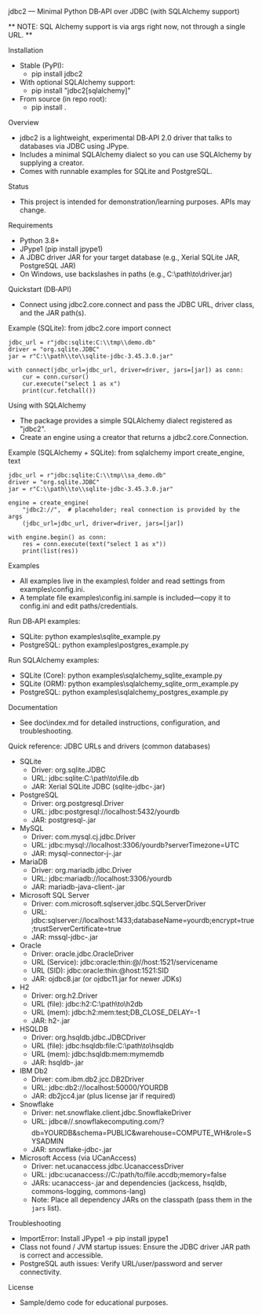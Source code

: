 jdbc2 — Minimal Python DB‑API over JDBC (with SQLAlchemy support)

** NOTE: SQL Alchemy support is via args right now, not through a single URL. **

Installation
- Stable (PyPI):
  - pip install jdbc2
- With optional SQLAlchemy support:
  - pip install "jdbc2[sqlalchemy]"
- From source (in repo root):
  - pip install .

Overview
- jdbc2 is a lightweight, experimental DB‑API 2.0 driver that talks to databases via JDBC using JPype.
- Includes a minimal SQLAlchemy dialect so you can use SQLAlchemy by supplying a creator.
- Comes with runnable examples for SQLite and PostgreSQL.

Status
- This project is intended for demonstration/learning purposes. APIs may change.

Requirements
- Python 3.8+
- JPype1 (pip install jpype1)
- A JDBC driver JAR for your target database (e.g., Xerial SQLite JAR, PostgreSQL JAR)
- On Windows, use backslashes in paths (e.g., C:\path\to\driver.jar)

Quickstart (DB‑API)
- Connect using jdbc2.core.connect and pass the JDBC URL, driver class, and the JAR path(s).

Example (SQLite):
    from jdbc2.core import connect

    jdbc_url = r"jdbc:sqlite:C:\\tmp\\demo.db"
    driver = "org.sqlite.JDBC"
    jar = r"C:\\path\\to\\sqlite-jdbc-3.45.3.0.jar"

    with connect(jdbc_url=jdbc_url, driver=driver, jars=[jar]) as conn:
        cur = conn.cursor()
        cur.execute("select 1 as x")
        print(cur.fetchall())

Using with SQLAlchemy
- The package provides a simple SQLAlchemy dialect registered as "jdbc2".
- Create an engine using a creator that returns a jdbc2.core.Connection.

Example (SQLAlchemy + SQLite):
    from sqlalchemy import create_engine, text 

    jdbc_url = r"jdbc:sqlite:C:\\tmp\\sa_demo.db"
    driver = "org.sqlite.JDBC"
    jar = r"C:\\path\\to\\sqlite-jdbc-3.45.3.0.jar"

    engine = create_engine(
        "jdbc2://",  # placeholder; real connection is provided by the args
        (jdbc_url=jdbc_url, driver=driver, jars=[jar])

    with engine.begin() as conn:
        res = conn.execute(text("select 1 as x"))
        print(list(res))

Examples
- All examples live in the examples\ folder and read settings from examples\config.ini.
- A template file examples\config.ini.sample is included—copy it to config.ini and edit paths/credentials.

Run DB‑API examples:
- SQLite:    python examples\sqlite_example.py
- PostgreSQL: python examples\postgres_example.py

Run SQLAlchemy examples:
- SQLite (Core):    python examples\sqlalchemy_sqlite_example.py
- SQLite (ORM):     python examples\sqlalchemy_sqlite_orm_example.py
- PostgreSQL:       python examples\sqlalchemy_postgres_example.py

Documentation
- See doc\index.md for detailed instructions, configuration, and troubleshooting.

Quick reference: JDBC URLs and drivers (common databases)
- SQLite
  - Driver: org.sqlite.JDBC
  - URL: jdbc:sqlite:C:\\path\\to\\file.db
  - JAR: Xerial SQLite JDBC (sqlite-jdbc-<version>.jar)
- PostgreSQL
  - Driver: org.postgresql.Driver
  - URL: jdbc:postgresql://localhost:5432/yourdb
  - JAR: postgresql-<version>.jar
- MySQL
  - Driver: com.mysql.cj.jdbc.Driver
  - URL: jdbc:mysql://localhost:3306/yourdb?serverTimezone=UTC
  - JAR: mysql-connector-j-<version>.jar
- MariaDB
  - Driver: org.mariadb.jdbc.Driver
  - URL: jdbc:mariadb://localhost:3306/yourdb
  - JAR: mariadb-java-client-<version>.jar
- Microsoft SQL Server
  - Driver: com.microsoft.sqlserver.jdbc.SQLServerDriver
  - URL: jdbc:sqlserver://localhost:1433;databaseName=yourdb;encrypt=true;trustServerCertificate=true
  - JAR: mssql-jdbc-<version>.jar
- Oracle
  - Driver: oracle.jdbc.OracleDriver
  - URL (Service): jdbc:oracle:thin:@//host:1521/servicename
  - URL (SID):     jdbc:oracle:thin:@host:1521:SID
  - JAR: ojdbc8.jar (or ojdbc11.jar for newer JDKs)
- H2
  - Driver: org.h2.Driver
  - URL (file): jdbc:h2:C:\\path\\to\\h2db
  - URL (mem):  jdbc:h2:mem:test;DB_CLOSE_DELAY=-1
  - JAR: h2-<version>.jar
- HSQLDB
  - Driver: org.hsqldb.jdbc.JDBCDriver
  - URL (file): jdbc:hsqldb:file:C:\\path\\to\\hsqldb
  - URL (mem):  jdbc:hsqldb:mem:mymemdb
  - JAR: hsqldb-<version>.jar
- IBM Db2
  - Driver: com.ibm.db2.jcc.DB2Driver
  - URL: jdbc:db2://localhost:50000/YOURDB
  - JAR: db2jcc4.jar (plus license jar if required)
- Snowflake
  - Driver: net.snowflake.client.jdbc.SnowflakeDriver
  - URL: jdbc:snowflake://<account>.snowflakecomputing.com/?db=YOURDB&schema=PUBLIC&warehouse=COMPUTE_WH&role=SYSADMIN
  - JAR: snowflake-jdbc-<version>.jar
- Microsoft Access (via UCanAccess)
  - Driver: net.ucanaccess.jdbc.UcanaccessDriver
  - URL: jdbc:ucanaccess://C:/path/to/file.accdb;memory=false
  - JARs: ucanaccess-<version>.jar and dependencies (jackcess, hsqldb, commons-logging, commons-lang)
  - Note: Place all dependency JARs on the classpath (pass them in the `jars` list).

Troubleshooting
- ImportError: Install JPype1 -> pip install jpype1
- Class not found / JVM startup issues: Ensure the JDBC driver JAR path is correct and accessible.
- PostgreSQL auth issues: Verify URL/user/password and server connectivity.

License
- Sample/demo code for educational purposes.